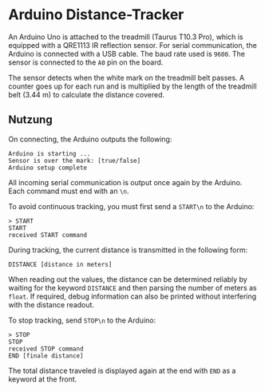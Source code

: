 # Arduino Distance-Tracker

An Arduino Uno is attached to the treadmill (Taurus T10.3 Pro), which is equipped with a QRE1113 IR reflection sensor. For serial communication, the Arduino is connected with a USB cable. The baud rate used is ```9600```.
The sensor is connected to the ```A0``` pin on the board.

The sensor detects when the white mark on the treadmill belt passes. A counter goes up for each run and is multiplied by the length of the treadmill belt (3.44 m) to calculate the distance covered.

## Nutzung

On connecting, the Arduino outputs the following:

``` arduino
Arduino is starting ...
Sensor is over the mark: [true/false]
Arduino setup complete
```

All incoming serial communication is output once again by the Arduino. Each command must end with an ``\n``.

To avoid continuous tracking, you must first send a ```START\n``` to the Arduino:

```arduino
> START
START
received START command
```

During tracking, the current distance is transmitted in the following form:

```arduino
DISTANCE [distance in meters]
```

When reading out the values, the distance can be determined reliably by waiting for the keyword ``DISTANCE`` and then parsing the number of meters as ``float``. If required, debug information can also be printed without interfering with the distance readout.

To stop tracking, send ```STOP\n``` to the Arduino:

```arduino
> STOP
STOP
received STOP command
END [finale distance]
```

The total distance traveled is displayed again at the end with ``END`` as a keyword at the front.